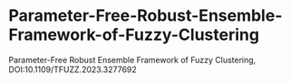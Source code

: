 # Parameter-Free-Robust-Ensemble-Framework-of-Fuzzy-Clustering
Parameter-Free Robust Ensemble Framework of Fuzzy Clustering, DOI:10.1109/TFUZZ.2023.3277692
